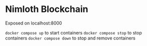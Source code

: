 # Nimloth Blockchain

Exposed on localhost:8000

`docker compose up` to start containers 
`docker compose stop` to stop containers
`docker compose down` to stop and remove containers